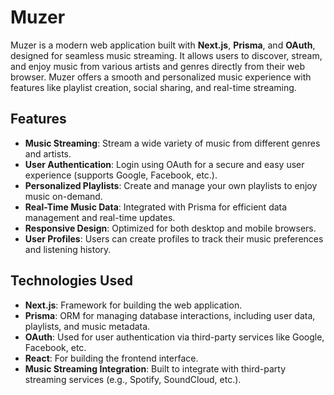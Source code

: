 # Muzer

Muzer is a modern web application built with **Next.js**, **Prisma**, and **OAuth**, designed for seamless music streaming. It allows users to discover, stream, and enjoy music from various artists and genres directly from their web browser. Muzer offers a smooth and personalized music experience with features like playlist creation, social sharing, and real-time streaming.

## Features

- **Music Streaming**: Stream a wide variety of music from different genres and artists.
- **User Authentication**: Login using OAuth for a secure and easy user experience (supports Google, Facebook, etc.).
- **Personalized Playlists**: Create and manage your own playlists to enjoy music on-demand.
- **Real-Time Music Data**: Integrated with Prisma for efficient data management and real-time updates.
- **Responsive Design**: Optimized for both desktop and mobile browsers.
- **User Profiles**: Users can create profiles to track their music preferences and listening history.

## Technologies Used

- **Next.js**: Framework for building the web application.
- **Prisma**: ORM for managing database interactions, including user data, playlists, and music metadata.
- **OAuth**: Used for user authentication via third-party services like Google, Facebook, etc.
- **React**: For building the frontend interface.
- **Music Streaming Integration**: Built to integrate with third-party streaming services (e.g., Spotify, SoundCloud, etc.).

